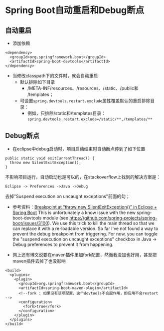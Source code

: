 # Spring Boot自动重启和Debug断点

## 自动重启

* 添加依赖
```
<dependency>
  <groupId>org.springframework.boot</groupId>
  <artifactId>spring-boot-devtools</artifactId>
</dependency>
```

* 当修改classpath下的文件时，就会自动重启
	- 默认排除如下目录
		+ /META-INF/resources、/resources、/static、/public和
/templates；
	- 可设置```spring.devtools.restart.exclude```属性覆盖默认的重启排除目录：
		+ 例如，只排除/static和/templates目录：```spring.devtools.restart.exclude=/static/**,/templates/**```

## Debug断点

* 在eclipse中debug启动时，项目启动结束时自动断点停到了如下位置
```
public static void exitCurrentThread() {
  throw new SilentExitException();
}
```
不影响项目运行，自动启动也是可以的，在stackoverflow上找到的解决方案是：
```
Eclipse -> Preferences ->Java ->Debug
```
去掉"Suspend execution on uncaught exceptions"前面的勾；

* 参考资料：[Breakpoint at “throw new SilentExitException()” in Eclipse + Spring Boot](https://stackoverflow.com/questions/32770884/breakpoint-at-throw-new-silentexitexception-in-eclipse-spring-boot)
This is unfortunately a know issue with the new spring-boot-devtools module (see https://github.com/spring-projects/spring-boot/issues/3100). We use this trick to kill the main thread so that we can replace it with a re-loadable version. So far I've not found a way to prevent the debug breakpoint from triggering.
For now, you can toggle the "suspend execution on uncaught exceptions" checkbox in Java -> Debug preferences to prevent it from happening.

* 网上还有博文说要在maven插件里加fork配置，然而我没加也好用，甚至把maven插件去掉了也没影响
```
<build>
  <plugins>
    <plugin>
      <groupId>org.springframework.boot</groupId>
      <artifactId>spring-boot-maven-plugin</artifactId>
      <!--fork : 如果没有该项配置，这个devtools不会起作用，即应用不会restart -->
      <configuration>
        <fork>true</fork>
      </configuration>
    </plugin>
  </plugins>
</build>
```
